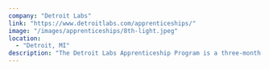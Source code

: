 ```yaml
---
company: "Detroit Labs"
link: "https://www.detroitlabs.com/apprenticeships/"
image: "/images/apprenticeships/8th-light.jpeg"
location:
  - "Detroit, MI"
description: "The Detroit Labs Apprenticeship Program is a three-month immersive training experience in software development, mobile development, and quality assurance engineering."
---
```

